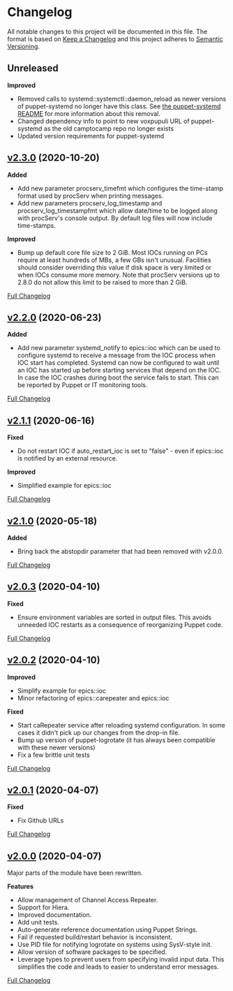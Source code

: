 # Changelog

All notable changes to this project will be documented in this file. The format is based on [Keep a Changelog](http://keepachangelog.com/en/1.0.0/) and this project adheres to [Semantic Versioning](http://semver.org).

## Unreleased

**Improved**
- Removed calls to systemd::systemctl::daemon_reload as newer versions of puppet-systemd no longer have this class. See [the puppet-systemd README](https://github.com/voxpupuli/puppet-systemd/blob/master/README.md#daemon-reloads) for more information about this removal.
- Changed dependency info to point to new voxpupuli URL of puppet-systemd as the old camptocamp repo no longer exists
- Updated version requirements for puppet-systemd

## [v2.3.0](https://github.com/mark0n/mark0n-epics/tree/2.3.0) (2020-10-20)

**Added**

- Add new parameter procserv_timefmt which configures the time-stamp format used by procServ when printing messages.
- Add new parameters procserv_log_timestamp and procserv_log_timestampfmt which allow date/time to be logged along with procServ's console output. By default log files will now include time-stamps.

**Improved**

- Bump up default core file size to 2 GiB. Most IOCs running on PCs require at least hundreds of MBs, a few GBs isn't unusual. Facilities should consider overriding this value if disk space is very limited or when IOCs consume more memory. Note that procServ versions up to 2.8.0 do not allow this limit to be raised to more than 2 GiB.

[Full Changelog](https://github.com/mark0n/mark0n-epics/compare/2.2.0...2.3.0)

## [v2.2.0](https://github.com/mark0n/mark0n-epics/tree/2.2.0) (2020-06-23)

**Added**

- Add new parameter systemd_notify to epics::ioc which can be used to configure systemd to receive a message from the IOC process when IOC start has completed. Systemd can now be configured to wait until an IOC has started up before starting services that depend on the IOC. In case the IOC crashes during boot the service fails to start. This can be reported by Puppet or IT monitoring tools.

[Full Changelog](https://github.com/mark0n/mark0n-epics/compare/2.1.1...2.2.0)

## [v2.1.1](https://github.com/mark0n/mark0n-epics/tree/2.1.1) (2020-06-16)

**Fixed**

- Do not restart IOC if auto_restart_ioc is set to "false" - even if epics::ioc is notified by an external resource.

**Improved**

- Simplified example for epics::ioc

[Full Changelog](https://github.com/mark0n/mark0n-epics/compare/2.1.0...2.1.1)

## [v2.1.0](https://github.com/mark0n/mark0n-epics/tree/2.1.0) (2020-05-18)

**Added**

- Bring back the abstopdir parameter that had been removed with v2.0.0.

[Full Changelog](https://github.com/mark0n/mark0n-epics/compare/2.0.3...2.1.0)

## [v2.0.3](https://github.com/mark0n/mark0n-epics/tree/2.0.3) (2020-04-10)

**Fixed**

- Ensure environment variables are sorted in output files. This avoids unneeded IOC restarts as a consequence of reorganizing Puppet code.

[Full Changelog](https://github.com/mark0n/mark0n-epics/compare/2.0.2...2.0.3)

## [v2.0.2](https://github.com/mark0n/mark0n-epics/tree/2.0.2) (2020-04-10)

**Improved**

- Simplify example for epics::ioc
- Minor refactoring of epics::carepeater and epics::ioc

**Fixed**

- Start caRepeater service after reloading systemd configuration. In some cases it didn't pick up our changes from the drop-in file.
- Bump up version of puppet-logrotate (it has always been compatible with these newer versions)
- Fix a few brittle unit tests

[Full Changelog](https://github.com/mark0n/mark0n-epics/compare/2.0.1...2.0.2)

## [v2.0.1](https://github.com/mark0n/mark0n-epics/tree/2.0.1) (2020-04-07)

**Fixed**

- Fix Github URLs

[Full Changelog](https://github.com/mark0n/mark0n-epics/compare/2.0.0...2.0.1)

## [v2.0.0](https://github.com/mark0n/mark0n-epics/tree/2.0.0) (2020-04-07)

Major parts of the module have been rewritten.

**Features**

- Allow management of Channel Access Repeater.
- Support for Hiera.
- Improved documentation.
- Add unit tests.
- Auto-generate reference documentation using Puppet Strings.
- Fail if requested build/restart behavior is inconsistent.
- Use PID file for notifying logrotate on systems using SysV-style init.
- Allow version of software packages to be specified.
- Leverage types to prevent users from specifying invalid input data. This simplifies the code and leads to easier to understand error messages.

[Full Changelog](https://github.com/mark0n/mark0n-epics/compare/1.3.0...2.0.0)
